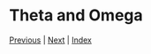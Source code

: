 # Theta and Omega <!-- omit in toc -->

[Previous][prev] | [Next][next] | [Index][index]

[prev]: ../05invariants/index.md
[next]: ./index.md
[index]: ./index.md
